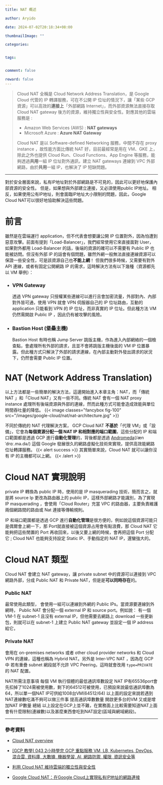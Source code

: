 ```yaml
---
title: NAT 概述

author: Aryido

date: 2024-07-02T20:18:34+08:00

thumbnailImage: ""

categories:


tags:


comment: false

reward: false
---
```

<!--BODY-->
> Cloud NAT 全稱是 Cloud Network Address Translation，是 Google Cloud 代管的 IP 轉譯服務，可在不公開 IP 位址的情況下，讓「某些 GCP 資源」可以高效的**連接上**「外部網路 Internet」，而外部資源無法直接存取 Cloud NAT gateway 後方的資源，維持獨立性與安全性。對應其他的雲端服務是 :
> - Amazon Web Services (AWS) : **NAT gateways**
> - Microsoft Azure : **Azure NAT Gateway**
> 
> Cloud NAT 是以 Software-defined Networking 服務，中間不存在 proxy instance ，故性能方面比傳統 NAT 好，目前最經常是用在 VM、GKE 上，除此之外也提供 Cloud Run、Cloud Functions、App Engine 等服務，能夠透過**共用**一組 IP 位址對外通訊，建立 NAT gateways 連線到 VPC 外部網路，由於**共用**一組 IP，也解決了 IP 短缺問題。

<!--more-->

---


對於安全層面來說，私有IP地址對於外部網路是不可見的，因此可以更好地保護內部資源的安全性。 但是，如果想與外部建立連接，又必須使用public IP地址。 相反，如果使用公有IP地址，則會面臨IP地址大小限制的問題，因此，Google Cloud NAT可以很好地協助解決這些問題。

# 前言
雖然是在雲端運行 application，但不代表會想要讓公開 IP 位置對外，因為怕遭到惡意攻擊。前面有提到「Load-Balancer」，我們經常使用它來直接面對 User， 如果對外都用 Load-Balancer 的話，後端的資源的確可以不需要有 Public IP 也能被訪問。但沒有外部 IP 的話會有個問題，雖然外網一般無法直接連線資源可以保證一些安全性，可是該資源自己也**不能上網**！ 但我們很多時候，又需要有對外 API 連線，或者有固定公開網路 IP 的需求，這時解決方法有以下幾種（資源都先以 VM 舉例）：

- ### VPN Gateway

    透過 VPN gateway 只授權某些連線可以進行且會加密流量，外部對內、內部對外皆可通，使用 VPN 就會 VPN 伺服器自己的 IP 位址路由，互動的 application 只能看到 VPN 的 IP 位址，而非真實的 IP 位址。但此種方法 VM 仍然需開啟 Public IP ，因此仍有被攻擊的風險。

- ### Bastion Host (堡壘主機)

    Bastion Host 有時也稱 Jump Server 跳版主機，作為進入內部網絡的一個檢查點，會處理所有外部的請求，且並不會將跳版主機後面的 VM IP 位置暴露。但此種方式只解決了外部的請求連線，在內部主動對外發出請求的狀況下，仍然會需要 Public IP 位置。

# NAT (Network Address Translation)
以上方法都是一些簡單的解決方法，這邊開始進入本章主角：NAT，而「傳統 NAT 」和「Cloud NAT」又有一些不同。傳統 NAT 會有一個 NAT proxy instance 處理所有後端資源與外部的連線，然而此種方式可能會造成效能與單位時間吞吐量的降低。
{{< image classes="fancybox fig-100" src="/images/google-cloud/nat/nat-architecture.jpg" >}}

不同於傳統的 NAT 代理解決方案， GCP Cloud NAT **不基於**「代理 VM」或「設備」，它會為**每個資源分配一個 NAT IP 和相對應的端口範圍**，這些分配的 IP 和端口範圍都是透過 GCP 進行**自動化管理**的，背後都是透過 [Andromeda](https://01.me/2014/03/networking-at-google/)(/ænˈdrɑː.mə.də/) 這個 Google 發展很久的網路虛擬化技術來實現，提供高效能網路位址轉譯服務。 
{{< alert success >}}
其實簡單來說，Cloud NAT 就可以讓你沒有 IP 的主機都可以上網。
{{< /alert >}}

# Cloud NAT 實現說明
private IP 轉換為 public IP 時，使用的是 IP masquerading 技術，簡而言之，就是將 source Ip 更改為路由器上的 public IP，這樣外部網路才能識別，為了實現 IP masquerading ，會使用「Cloud Router」充當 VPC 的路由器，主要負責維護兩個網路間的路由或 Nat 連接等傳輸規則。

IP 和端口範圍都是透過 GCP 進行**自動化管理**是很方便的，例如說這個資源可能只是偶爾會上網一下，那 Port就直接被這個資源占用會有點浪費，那 Cloud NAT 它能夠把這些閒置的 Port 再收回來，以後又要上網的時候，會再把這個 Port 分配它 ; Cloud NAT 也能夠支持設定 Static IP、手動指定的 NAT IP，還蠻強大的。

# Cloud NAT 類型
Cloud NAT 會建立 NAT gateway，讓  private subnet 中的資源可以連接到 VPC 網路外部，分成 Public NAT 和 Private NAT，但是是**可以同時存在**的。

### Public NAT
最常使用此類型， 會使用一組可以連線到外網的 Public IPs。當資源要連線到外網時， Public NAT 會分配一個 external IP 和 source port。例如說： 有一個 VM-1 在 subnet-1 且沒有 external IP，但他需要去網路上 download 一些更新包，則就可以在 subnet-1 上建立 Public NAT gateway 並設定一個 IP address 給它，

### Private NAT
會用在 on-premises networks 或者  other cloud provider networks 和 Cloud VPN 的連線，這種也稱為 Hybrid NAT。另外是 Inter-VPC NAT ，因為在 GCP 中 若有重疊 subnet 網段就不允許 VPC Peering，這時就會改用 `type=PRIVATE` 的 NAT 配置。








NAT所需注意事項
每個 VM 執行個體的最低通訊埠數設定
NAT IP有65536port會先扣掉了1024需被使用數，剩下的64512可被使用，已預設來說最低通訊埠數為64，所以單一個NAT IP可供給1008台VM(64512/64)
以上面的設定來說若遇到NAT連線數吃滿不夠可以做三件事
提高通訊埠數數量
開啟更多台的VM
又或是增加NAT IP數量
總結
以上設定在GCP上並不難，在實務面上比較需要知道NAT上面會有什麼限制(連線數)以及甚麼東西會吃到NAT設定(區域與網域網段)。


---

### 參考資料

- [Cloud NAT overview](https://cloud.google.com/nat/docs/overview)

- [[GCP 教學] 043 2小時學完 GCP 重點服務 VM, LB, Kubernetes, DevOps, 混合雲, 資料庫, 大數據, 機器學習, AI, 網路防禦, 權限, 資訊安全等](https://www.youtube.com/watch?v=hQE14DX4LHQ&t=134s)

- [利用 Cloud NAT 維持雲端的獨立性與安全性](https://medium.com/peerone-technology-%E7%9A%AE%E5%81%B6%E7%8E%A9%E4%BA%92%E5%8B%95%E7%A7%91%E6%8A%80/%E5%88%A9%E7%94%A8-cloud-nat-%E7%B6%AD%E6%8C%81%E9%9B%B2%E7%AB%AF%E7%9A%84%E7%8D%A8%E7%AB%8B%E6%80%A7%E8%88%87%E5%AE%89%E5%85%A8%E6%80%A7-dd696faad686)

- [Google Cloud NAT：在Google Cloud上實現私有IP地址的網路連接](https://kingcloud.tech/944.html)


